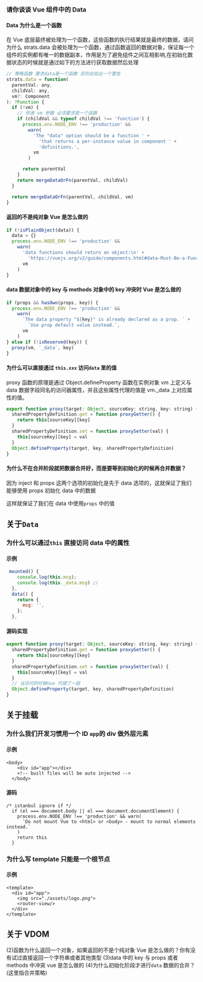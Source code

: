 ### 请你谈谈 Vue 组件中的 Data

#### Data 为什么是一个函数

在 Vue 底层最终被处理为一个函数，这些函数的执行结果就是最终的数据，请问为什么 strats.data 会被处理为一个函数，通过函数返回的数据对象，保证每一个组件的实例都有唯一的数据副本，作用是为了避免组件之间互相影响,在初始化数据状态的时候就是通过如下的方法进行获取数据然后处理

```js
// 策略函数 要求data是一个函数 否则会给出一个警告
strats.data = function(
  parentVal: any,
  childVal: any,
  vm?: Component
): ?Function {
  if (!vm) {
    // 传递 vm 参数 必须要求是一个函数
    if (childVal && typeof childVal !== 'function') {
      process.env.NODE_ENV !== 'production' &&
        warn(
          'The "data" option should be a function ' +
            'that returns a per-instance value in component ' +
            'definitions.',
          vm
        )

      return parentVal
    }
    return mergeDataOrFn(parentVal, childVal)
  }

  return mergeDataOrFn(parentVal, childVal, vm)
}
```

#### 返回的不是纯对象 Vue 是怎么做的

```js
if (!isPlainObject(data)) {
  data = {}
  process.env.NODE_ENV !== 'production' &&
    warn(
      'data functions should return an object:\n' +
        'https://vuejs.org/v2/guide/components.html#data-Must-Be-a-Function',
      vm
    )
}
```

#### data 数据对象中的 key 与 methods 对象中的 key 冲突时 Vue 是怎么做的

```js
if (props && hasOwn(props, key)) {
  process.env.NODE_ENV !== 'production' &&
    warn(
      `The data property "${key}" is already declared as a prop. ` +
        `Use prop default value instead.`,
      vm
    )
} else if (!isReserved(key)) {
  proxy(vm, `_data`, key)
}
```

#### 为什么可以直接通过 `this.xxx` 访问`data` 里的值

proxy 函数的原理是通过 Object.defineProperty 函数在实例对象 vm 上定义与 data 数据字段同名的访问器属性，并且这些属性代理的值是 vm.\_data 上对应属性的值。

```js
export function proxy(target: Object, sourceKey: string, key: string) {
  sharedPropertyDefinition.get = function proxyGetter() {
    return this[sourceKey][key]
  }
  sharedPropertyDefinition.set = function proxySetter(val) {
    this[sourceKey][key] = val
  }
  Object.defineProperty(target, key, sharedPropertyDefinition)
}
```

#### 为什么不在合并阶段就把数据合并好，而是要等到初始化的时候再合并数据？

因为 inject 和 props 这两个选项的初始化是先于 data 选项的，这就保证了我们能够使用 props 初始化 data 中的数据

这样就保证了我们在 data 中使用`props` 中的值

## 关于`Data`

### 为什么可以通过`this` 直接访问 data 中的属性

#### 示例

```js
 mounted() {
    console.log(this.msg);
	console.log(this._data.msg) //
  },
  data() {
    return {
      msg: '',
    };
  },
```

#### 源码实现

```javascript
export function proxy(target: Object, sourceKey: string, key: string) {
  sharedPropertyDefinition.get = function proxyGetter() {
    return this[sourceKey][key]
  }
  sharedPropertyDefinition.set = function proxySetter(val) {
    this[sourceKey][key] = val
  }
  // 当访问的时候Vue 代理了一层
  Object.defineProperty(target, key, sharedPropertyDefinition)
}
```

## 关于挂载

### 为什么我们开发习惯用一个 ID `app`的 div 做外层元素

#### 示例

```
<body>
    <div id="app"></div>
    <!-- built files will be auto injected -->
  </body>
```

#### 源码

```
/* istanbul ignore if */
  if (el === document.body || el === document.documentElement) {
    process.env.NODE_ENV !== 'production' && warn(
      `Do not mount Vue to <html> or <body> - mount to normal elements instead.`
    )
    return this
  }
```

### 为什么写 template 只能是一个根节点

#### 示例

```
<template>
  <div id="app">
    <img src="./assets/logo.png">
    <router-view/>
  </div>
</template>
```

## 关于 VDOM

(2)函数为什么返回一个对象，如果返回的不是个纯对象 Vue 是怎么做的？你有没有试过直接返回一个字符串或者其他类型
(3)data 中的 key 与 props 或者 methods 中冲突 vue 是怎么做的
(4)为什么初始化阶段才进行`data` 数据的合并？(这里指合并策略)
